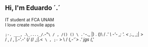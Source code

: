 ## Hi, I'm Eduardo ´.´

IT student at FCA UNAM <br>
I love create movile apps <br>


`;-. ___,
  `.`\_...._/`.-"`
    \ / ,
    /() () \ .' `-._
   |) . ()\ / _.'
   \ -'- ,; '. <
    ;.__ ,;| > \
   / , / , |.-'.-'
  (_/ (_/ ,;|.<`
    \ , ;-`
     > \ /
    (_,-'`> .'
jgs (_,'

